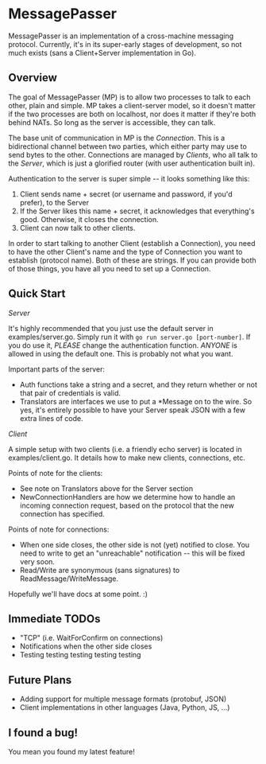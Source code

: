 MessagePasser
=============

MessagePasser is an implementation of a cross-machine messaging protocol. 
Currently, it's in its super-early stages of development, so not much 
exists (sans a Client+Server implementation in Go).

Overview
--------

The goal of MessagePasser (MP) is to allow two processes to talk to each other, 
plain and simple. MP takes a client-server model, so it doesn't matter if the
two processes are both on localhost, nor does it matter if they're both behind
NATs. So long as the server is accessible, they can talk.

The base unit of communication in MP is the _Connection_. This is a bidirectional
channel between two parties, which either party may use to send bytes to the
other. Connections are managed by _Clients_, who all talk to the _Server_, which
is just a glorified router (with user authentication built in).

Authentication to the server is super simple -- it looks something like this:
1. Client sends name + secret (or username and password, if you'd prefer),
   to the Server
2. If the Server likes this name + secret, it acknowledges that everything's
   good. Otherwise, it closes the connection.
3. Client can now talk to other clients.

In order to start talking to another Client (establish a Connection), you need
to have the other Client's name and the type of Connection you want to establish
(protocol name). Both of these are strings. If you can provide both of those things,
you have all you need to set up a Connection.

Quick Start
-----------

*Server*

It's highly recommended that you just use the default server in 
examples/server.go. Simply run it with `go run server.go [port-number]`.
If you do use it, *PLEASE* change the authentication function. *ANYONE*
is allowed in using the default one. This is probably not what you want.

Important parts of the server:
- Auth functions take a string and a secret, and they return whether or not
  that pair of credentials is valid. 
- Translators are interfaces we use to put a \*Message on to the wire. So yes,
  it's entirely possible to have your Server speak JSON with a few extra lines
  of code.

*Client*

A simple setup with two clients (i.e. a friendly echo server) is located in
examples/client.go. It details how to make new clients, connections, etc.

Points of note for the clients:
- See note on Translators above for the Server section
- NewConnectionHandlers are how we determine how to handle an incoming connection
  request, based on the protocol that the new connection has specified.

Points of note for connections:
- When one side closes, the other side is not (yet) notified to close. You need
  to write to get an "unreachable" notification -- this will be fixed very soon.
- Read/Write are synonymous (sans signatures) to ReadMessage/WriteMessage.

Hopefully we'll have docs at some point. :)

Immediate TODOs
---------------

- "TCP" (i.e. WaitForConfirm on connections)
- Notifications when the other side closes
- Testing testing testing testing testing

Future Plans
------------

- Adding support for multiple message formats (protobuf, JSON)
- Client implementations in other languages (Java, Python, JS, ...)

I found a bug!
--------------

You mean you found my latest feature!
